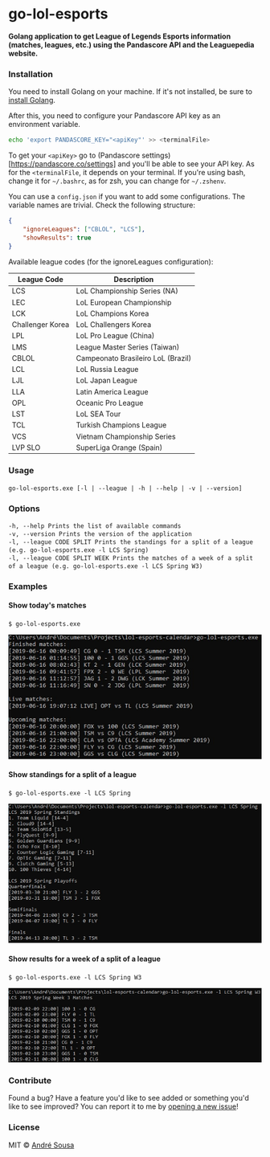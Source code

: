 # go-lol-esports

**Golang application to get League of Legends Esports information (matches, leagues, etc.) using the Pandascore API and the Leaguepedia website.**

### Installation
You need to install Golang on your machine. If it's not installed, be sure to
[install Golang](https://golang.org/doc/install).

After this, you need to configure your Pandascore API key as an environment variable.
```sh
echo 'export PANDASCORE_KEY="<apiKey"' >> <terminalFile>
```

To get your `<apiKey>` go to (Pandascore
settings)[https://pandascore.co/settings] and you'll be able to see your API
key. As for the `<terminalFile`, it depends on your terminal. If you're using
bash, change it for `~/.bashrc`, as for zsh, you can change for `~/.zshenv`.

You can use a `config.json` if you want to add some configurations. The variable
names are trivial. Check the following structure:
```json
{
    "ignoreLeagues": ["CBLOL", "LCS"],
    "showResults": true 
}
```

Available league codes (for the ignoreLeagues configuration):

| League Code | Description |
| --- | --- |
| LCS | LoL Championship Series (NA) |
| LEC | LoL European Championship | 
| LCK | LoL Champions Korea | 
| Challenger Korea | LoL Challengers Korea |
| LPL | LoL Pro League (China) |
| LMS | League Master Series (Taiwan) |
| CBLOL | Campeonato Brasileiro LoL (Brazil) |
| LCL | LoL Russia League |
| LJL | LoL Japan League |
| LLA | Latin America League |
| OPL | Oceanic Pro League |
| LST | LoL SEA Tour |
| TCL | Turkish Champions League |
| VCS | Vietnam Championship Series |
| LVP SLO | SuperLiga Orange (Spain) |

### Usage
```
go-lol-esports.exe [-l | --league | -h | --help | -v | --version]
```

### Options

```
-h, --help Prints the list of available commands
-v, --version Prints the version of the application
-l, --league CODE SPLIT Prints the standings for a split of a league (e.g. go-lol-esports.exe -l LCS Spring)
-l, --league CODE SPLIT WEEK Prints the matches of a week of a split of a league (e.g. go-lol-esports.exe -l LCS Spring W3)

```

### Examples

#### Show today's matches

`$ go-lol-esports.exe`

![ScreenShot](/img/today_matches.jpg)

#### Show standings for a split of a league

`$ go-lol-esports.exe -l LCS Spring`

![ScreenShot](/img/league_standings.jpg)

#### Show results for a week of a split of a league

`$ go-lol-esports.exe -l LCS Spring W3`

![ScreenShot](/img/league_week_results.jpg)

### Contribute

Found a bug? Have a feature you'd like to see added or something you'd like to see improved? You can report it to me by [opening a new issue](https://github.com/aosousa/go-lol-esports/issues)!

### License

MIT © [André Sousa](https://github.com/aosousa)
